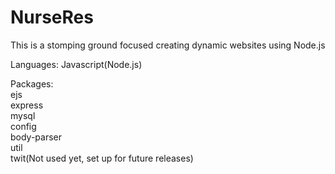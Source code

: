 NurseRes
========

This is a stomping ground focused creating dynamic websites using Node.js


Languages:
Javascript(Node.js)

Packages:<br>
  ejs <br>
  express <br>
  mysql <br>
  config <br>
  body-parser <br>
  util <br>
  twit(Not used yet, set up for future releases) <br>
